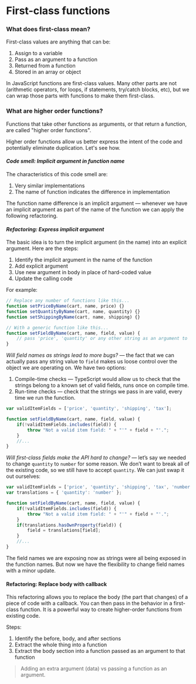 # First-class functions

### What does first-class mean?

First-class values are anything that can be:

1. Assign to a variable
2. Pass as an argument to a function
3. Returned from a function
4. Stored in an array or object

In JavaScript functions are first-class values. Many other parts are not (arithmetic operators, for loops, if statements, try/catch blocks, etc), but we can wrap those parts with functions to make them first-class.

### What are higher order functions?

Functions that take other functions as arguments, or that return a function, are called "higher order functions".

Higher order functions allow us better express the intent of the code and potentially eliminate duplication. Let's see how.

#### *Code smell: Implicit argument in function name*

The characteristics of this code smell are:

1. Very similar implementations
2. The name of function indicates the difference in implementation

The function name difference is an implicit argument — whenever we have an implicit argument as part of the name of the function we can apply the following refactoring.

#### *Refactoring: Express implicit argument*

The basic idea is to turn the implicit argument (in the name) into an explicit argument. Here are the steps:

1. Identify the implicit argument in the name of the function
2. Add explicit argument
3. Use new argument in body in place of hard-coded value
4. Update the calling code

For example:

```javascript
// Replace any number of functions like this...
function setPriceByName(cart, name, price) {}
function setQuantityByName(cart, name, quantity) {}
function setShippingByName(cart, name, shipping) {}

// With a generic function like this...
function setFieldByName(cart, name, field, value) {
    // pass 'price', 'quantity' or any other string as an argument to 'field'
}
```

*Will field names as strings lead to more bugs?* — the fact that we can actually pass any string value to `field` makes us loose control over the object we are operating on. We have two options:

1. Compile-time checks — TypeScript would allow us to check that the strings belong to a known set of valid fields, runs once on compile time.
2. Run-time checks — check that the strings we pass in are valid, every time we run the function.

```javascript
var validItemFields = ['price', 'quantity', 'shipping', 'tax'];

function setFieldByName(cart, name, field, value) { 
    if(!validItemFields.includes(field)) {
        throw "Not a valid item field: " + "'" + field + "'.";
    }
    //...
}
```

*Will first-class fields make the API hard to change?* — let’s say we needed to change `quantity` to `number` for some reason. We don’t want to break all of the existing code, so we still have to accept `quantity`. We can just swap it out ourselves:

```javascript
var validItemFields = ['price', 'quantity', 'shipping', 'tax', 'number'];
var translations = { 'quantity': 'number' };

function setFieldByName(cart, name, field, value) { 
    if(!validItemFields.includes(field)) {
        throw "Not a valid item field: " + "'" + field + "'.";
    }
    if(translations.hasOwnProperty(field)) {
        field = translations[field];
    }
    //...
}
```

The field names we are exposing now as strings were all being exposed in the function names. But now we have the flexibility to change field names with a minor update.



#### Refactoring: Replace body with callback

This refactoring allows you to replace the body (the part that changes) of a piece of code with a callback. You can then pass in the behavior in a first-class function. It is a powerful way to create higher-order functions from existing code.

Steps:

1. Identify the before, body, and after sections
2. Extract the whole thing into a function
3. Extract the body section into a function passed as an argument to that function

<!-- ------------------------------------------------------------- -->

> Adding an extra argument (data) vs passing a function as an argument.
